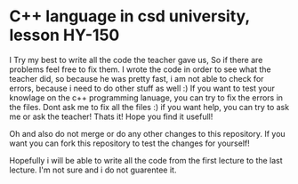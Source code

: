 # C++ language in csd university, lesson HY-150

I Try my best to write all the code the teacher gave us, So if there are problems feel free to fix them. I wrote
the code in order to see what the teacher did, so because he was pretty fast, i am not able to check for errors, 
because i need to do other stuff as well :) If you want to test your knowlage on the c++ programming lanuage, 
you can try to fix the errors in the files. Dont ask me to fix all the files :) if you want help, you can try to ask me 
or ask the teacher! Thats it! Hope you find it usefull!

Oh and also do not merge or do any other changes to this repository. If you want you can fork this repository to test the changes for yourself!

Hopefully i will be able to write all the code from the first lecture to the last lecture. I'm not sure and i do not guarentee it.
